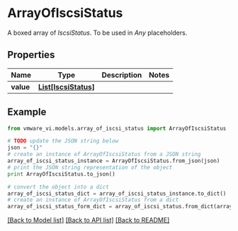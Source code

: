 # ArrayOfIscsiStatus

A boxed array of *IscsiStatus*. To be used in *Any* placeholders. 

## Properties
Name | Type | Description | Notes
------------ | ------------- | ------------- | -------------
**value** | [**List[IscsiStatus]**](IscsiStatus.md) |  | 

## Example

```python
from vmware_vi.models.array_of_iscsi_status import ArrayOfIscsiStatus

# TODO update the JSON string below
json = "{}"
# create an instance of ArrayOfIscsiStatus from a JSON string
array_of_iscsi_status_instance = ArrayOfIscsiStatus.from_json(json)
# print the JSON string representation of the object
print ArrayOfIscsiStatus.to_json()

# convert the object into a dict
array_of_iscsi_status_dict = array_of_iscsi_status_instance.to_dict()
# create an instance of ArrayOfIscsiStatus from a dict
array_of_iscsi_status_form_dict = array_of_iscsi_status.from_dict(array_of_iscsi_status_dict)
```
[[Back to Model list]](../README.md#documentation-for-models) [[Back to API list]](../README.md#documentation-for-api-endpoints) [[Back to README]](../README.md)


